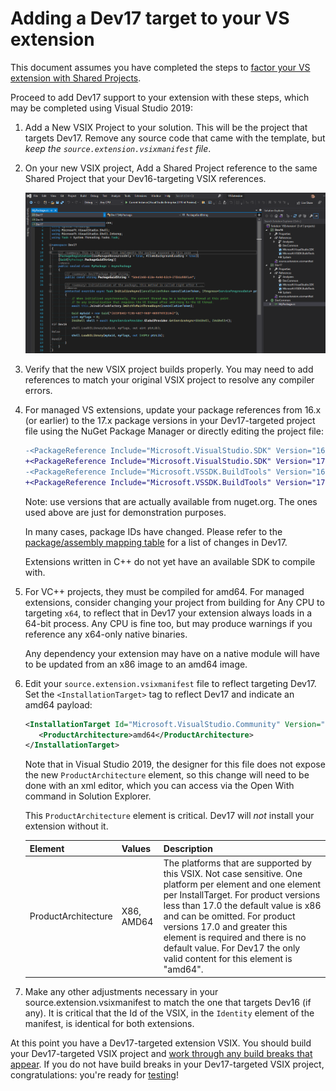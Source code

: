 # Adding a Dev17 target to your VS extension

This document assumes you have completed the steps to [factor your VS extension with Shared Projects](shared-projects.md).

Proceed to add Dev17 support to your extension with these steps, which may be completed using Visual Studio 2019:

1. Add a New VSIX Project to your solution.
This will be the project that targets Dev17.
Remove any source code that came with the template, but *keep the `source.extension.vsixmanifest` file*.

1. On your new VSIX project, Add a Shared Project reference to the same Shared Project that your Dev16-targeting VSIX references.

   ![A solution with one Shared Project and two VSIX projects](media/add-dev17-target/shared-project-with-two-heads.png)

1. Verify that the new VSIX project builds properly.
You may need to add references to match your original VSIX project to resolve any compiler errors.

1. For managed VS extensions, update your package references from 16.x (or earlier) to the 17.x package versions in your Dev17-targeted project file using the NuGet Package Manager or directly editing the project file:

    ```diff
    -<PackageReference Include="Microsoft.VisualStudio.SDK" Version="16.0.206" />
    +<PackageReference Include="Microsoft.VisualStudio.SDK" Version="17.0.0-preview.1" />
    -<PackageReference Include="Microsoft.VSSDK.BuildTools" Version="16.10.32" />
    +<PackageReference Include="Microsoft.VSSDK.BuildTools" Version="17.0.63-preview.1" />
    ```

   Note: use versions that are actually available from nuget.org.
   The ones used above are just for demonstration purposes.

   In many cases, package IDs have changed.
   Please refer to the [package/assembly mapping table](migrated-pia.md) for a list of changes in Dev17.

   Extensions written in C++ do not yet have an available SDK to compile with.

1. For VC++ projects, they must be compiled for amd64.
   For managed extensions, consider changing your project from building for Any CPU to targeting `x64`,
   to reflect that in Dev17 your extension always loads in a 64-bit process.
   Any CPU is fine too, but may produce warnings if you reference any x64-only native binaries.

   Any dependency your extension may have on a native module will have to be updated from an x86 image
   to an amd64 image.

1. Edit your `source.extension.vsixmanifest` file to reflect targeting Dev17.
   Set the `<InstallationTarget>` tag to reflect Dev17 and indicate an amd64 payload:

   ```xml
   <InstallationTarget Id="Microsoft.VisualStudio.Community" Version="[17.0,18.0)">
      <ProductArchitecture>amd64</ProductArchitecture>
   </InstallationTarget>
   ```

   Note that in Visual Studio 2019, the designer for this file does not expose the new `ProductArchitecture` element,
   so this change will need to be done with an xml editor,
   which you can access via the Open With command in Solution Explorer.

   This `ProductArchitecture` element is critical.
   Dev17 will *not* install your extension without it.

   | Element             | Values     | Description                                                                                                                                                                                                                                                                                                                                                                                 |
    |---------------------|------------|---------------------------------------------------------------------------------------------------------------------------------------------------------------------------------------------------------------------------------------------------------------------------------------------------------------------------------------------------------------------------------------------|
    | ProductArchitecture | X86, AMD64 | The platforms that are supported by this VSIX. Not case sensitive. One platform  per element and one element per  InstallTarget. For product versions less than 17.0 the default value is x86 and can be omitted.  For product versions 17.0 and greater this element is required and there is no default value. For Dev17 the only valid content for this element is "amd64". |

1. Make any other adjustments necessary in your source.extension.vsixmanifest to match the one that targets Dev16 (if any).
It is critical that the Id of the VSIX, in the `Identity` element of the manifest, is identical for both extensions.

At this point you have a Dev17-targeted extension VSIX.
You should build your Dev17-targeted VSIX project and [work through any build breaks that appear](code-changes.md).
If you do not have build breaks in your Dev17-targeted VSIX project,
congratulations: you're ready for [testing](testing.md)!
